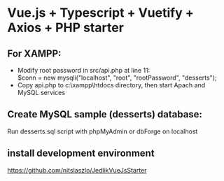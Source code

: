 # Vue.js + Typescript + Vuetify + Axios + PHP starter

## For XAMPP:
- Modify root password in src/api.php at line 11:<br>
  $conn = new mysqli("localhost", "root", "rootPassword", "desserts");
- Copy api.php to c:\xampp\htdocs directory, then start Apach and MySQL services

## Create MySQL sample (desserts) database:
Run desserts.sql script with phpMyAdmin or dbForge on localhost

## install development environment
https://github.com/nitslaszlo/JedlikVueJsStarter
